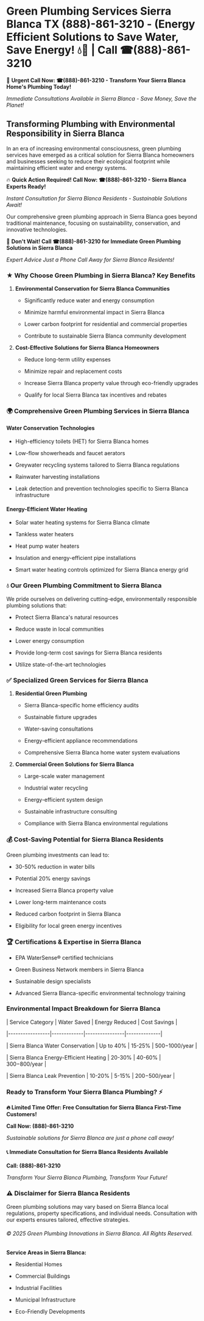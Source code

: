 # Green Plumbing Services Sierra Blanca TX (888)-861-3210 - (Energy Efficient Solutions to Save Water, Save Energy! 💧🌿 | Call ☎(888)-861-3210

🚨 **Urgent Call Now: ☎(888)-861-3210 - Transform Your Sierra Blanca Home's Plumbing Today!**
*Immediate Consultations Available in Sierra Blanca - Save Money, Save the Planet!*

## Transforming Plumbing with Environmental Responsibility in Sierra Blanca

In an era of increasing environmental consciousness, green plumbing services have emerged as a critical solution for Sierra Blanca homeowners and businesses seeking to reduce their ecological footprint while maintaining efficient water and energy systems. 

🔥 **Quick Action Required! Call Now: ☎(888)-861-3210 - Sierra Blanca Experts Ready!**
*Instant Consultation for Sierra Blanca Residents - Sustainable Solutions Await!*

Our comprehensive green plumbing approach in Sierra Blanca goes beyond traditional maintenance, focusing on sustainability, conservation, and innovative technologies.

🚨 **Don't Wait! Call ☎(888)-861-3210 for Immediate Green Plumbing Solutions in Sierra Blanca**
*Expert Advice Just a Phone Call Away for Sierra Blanca Residents!*

### ★ Why Choose Green Plumbing in Sierra Blanca? Key Benefits

1. **Environmental Conservation for Sierra Blanca Communities** 
   - Significantly reduce water and energy consumption
   - Minimize harmful environmental impact in Sierra Blanca
   - Lower carbon footprint for residential and commercial properties
   - Contribute to sustainable Sierra Blanca community development

2. **Cost-Effective Solutions for Sierra Blanca Homeowners** 
   - Reduce long-term utility expenses
   - Minimize repair and replacement costs
   - Increase Sierra Blanca property value through eco-friendly upgrades
   - Qualify for local Sierra Blanca tax incentives and rebates

### 🌍 Comprehensive Green Plumbing Services in Sierra Blanca

#### Water Conservation Technologies
- High-efficiency toilets (HET) for Sierra Blanca homes
- Low-flow showerheads and faucet aerators
- Greywater recycling systems tailored to Sierra Blanca regulations
- Rainwater harvesting installations
- Leak detection and prevention technologies specific to Sierra Blanca infrastructure

#### Energy-Efficient Water Heating
- Solar water heating systems for Sierra Blanca climate
- Tankless water heaters
- Heat pump water heaters
- Insulation and energy-efficient pipe installations
- Smart water heating controls optimized for Sierra Blanca energy grid

### 💧 Our Green Plumbing Commitment to Sierra Blanca

We pride ourselves on delivering cutting-edge, environmentally responsible plumbing solutions that:
- Protect Sierra Blanca's natural resources
- Reduce waste in local communities
- Lower energy consumption
- Provide long-term cost savings for Sierra Blanca residents
- Utilize state-of-the-art technologies

### ✅ Specialized Green Services for Sierra Blanca

1. **Residential Green Plumbing**
   - Sierra Blanca-specific home efficiency audits
   - Sustainable fixture upgrades
   - Water-saving consultations
   - Energy-efficient appliance recommendations
   - Comprehensive Sierra Blanca home water system evaluations

2. **Commercial Green Solutions for Sierra Blanca**
   - Large-scale water management
   - Industrial water recycling
   - Energy-efficient system design
   - Sustainable infrastructure consulting
   - Compliance with Sierra Blanca environmental regulations

### 💰 Cost-Saving Potential for Sierra Blanca Residents

Green plumbing investments can lead to:
- 30-50% reduction in water bills
- Potential 20% energy savings
- Increased Sierra Blanca property value
- Lower long-term maintenance costs
- Reduced carbon footprint in Sierra Blanca
- Eligibility for local green energy incentives

### 🏆 Certifications & Expertise in Sierra Blanca

- EPA WaterSense® certified technicians
- Green Business Network members in Sierra Blanca
- Sustainable design specialists
- Advanced Sierra Blanca-specific environmental technology training

### Environmental Impact Breakdown for Sierra Blanca

| Service Category | Water Saved | Energy Reduced | Cost Savings |
|-----------------|-------------|----------------|--------------|
| Sierra Blanca Water Conservation | Up to 40% | 15-25% | $500-$1000/year |
| Sierra Blanca Energy-Efficient Heating | 20-30% | 40-60% | $300-$800/year |
| Sierra Blanca Leak Prevention | 10-20% | 5-15% | $200-$500/year |

### Ready to Transform Your Sierra Blanca Plumbing? ⚡

**🔥 Limited Time Offer: Free Consultation for Sierra Blanca First-Time Customers!**

**Call Now: (888)-861-3210**
*Sustainable solutions for Sierra Blanca are just a phone call away!*

#### 📞 Immediate Consultation for Sierra Blanca Residents Available

**Call: (888)-861-3210**
*Transform Your Sierra Blanca Plumbing, Transform Your Future!*

### ⚠️ Disclaimer for Sierra Blanca Residents

Green plumbing solutions may vary based on Sierra Blanca local regulations, property specifications, and individual needs. Consultation with our experts ensures tailored, effective strategies.

###### © 2025 Green Plumbing Innovations in Sierra Blanca. All Rights Reserved.

**Service Areas in Sierra Blanca:** 
- Residential Homes
- Commercial Buildings
- Industrial Facilities
- Municipal Infrastructure
- Eco-Friendly Developments